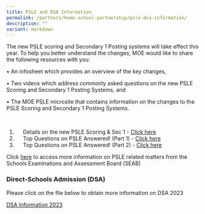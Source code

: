 ```yaml
---
title: PSLE and DSA Information
permalink: /partners/home-school-partnership/psle-dsa-information/
description: ""
variant: markdown
---
```

The new PSLE scoring and Secondary 1 Posting systems will take effect this year. To help you better understand the changes, MOE would like to share the following resources with you:  
  

• An infosheet which provides an overview of the key changes,

• Two videos which address commonly asked questions on the new PSLE Scoring and Secondary 1 Posting Systems, and

• The MOE PSLE microsite that contains information on the changes to the PSLE Scoring and Secondary 1 Posting Systems.

  

1.       Details on the new PSLE Scoring & Sec 1 - [Click here](https://www.moe.gov.sg/microsites/psle-fsbb/index.html)
2.       Top Questions on PSLE Answered! (Part 1) - [Click here](https://www.youtube.com/watch?v=pp5rWUMMtIc&feature=youtu.be)
3.       Top Questions on PSLE Answered! (Part 2) - [Click here](https://www.youtube.com/watch?v=44m7HE7flhQ&feature=youtu.be)

Click [here](http://www.seab.gov.sg/) to access more information on PSLE related matters from the Schools Examinations and Assessment Board (SEAB)


### Direct-Schools Admission (DSA)

Please click on the file below to obtain more information on DSA 2023  
  
[DSA Information 2023](/files/31072023%20dsa%20info.pdf)
